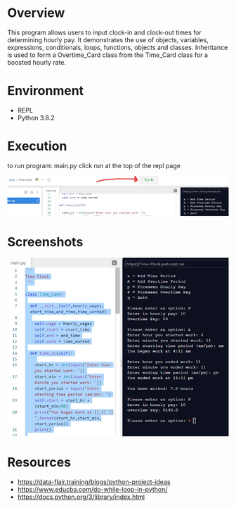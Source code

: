 # Overview

This program allows users to input clock-in and clock-out times for determining hourly pay.  It demonstrates the use of objects, variables, expressions, conditionals, loops, functions, objects and classes.  Inheritance is used to form a Overtime_Card class from the Time_Card class for a boosted hourly rate.

# Environment

* REPL
* Python 3.8.2

# Execution

to run program: main.py
click run at the top of the repl page

![Run Program Screenshot](Screenshot2.jpg)

# Screenshots

![Program Screenshot](Screenshot1.jpg)

# Resources

* https://data-flair.training/blogs/python-project-ideas
* https://www.educba.com/do-while-loop-in-python/
* https://docs.python.org/3/library/index.html

